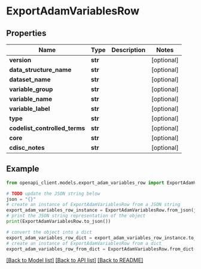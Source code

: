 # ExportAdamVariablesRow


## Properties

Name | Type | Description | Notes
------------ | ------------- | ------------- | -------------
**version** | **str** |  | [optional] 
**data_structure_name** | **str** |  | [optional] 
**dataset_name** | **str** |  | [optional] 
**variable_group** | **str** |  | [optional] 
**variable_name** | **str** |  | [optional] 
**variable_label** | **str** |  | [optional] 
**type** | **str** |  | [optional] 
**codelist_controlled_terms** | **str** |  | [optional] 
**core** | **str** |  | [optional] 
**cdisc_notes** | **str** |  | [optional] 

## Example

```python
from openapi_client.models.export_adam_variables_row import ExportAdamVariablesRow

# TODO update the JSON string below
json = "{}"
# create an instance of ExportAdamVariablesRow from a JSON string
export_adam_variables_row_instance = ExportAdamVariablesRow.from_json(json)
# print the JSON string representation of the object
print(ExportAdamVariablesRow.to_json())

# convert the object into a dict
export_adam_variables_row_dict = export_adam_variables_row_instance.to_dict()
# create an instance of ExportAdamVariablesRow from a dict
export_adam_variables_row_from_dict = ExportAdamVariablesRow.from_dict(export_adam_variables_row_dict)
```
[[Back to Model list]](../README.md#documentation-for-models) [[Back to API list]](../README.md#documentation-for-api-endpoints) [[Back to README]](../README.md)



